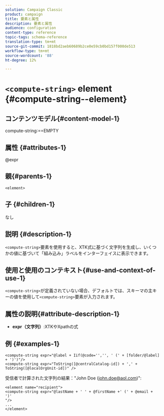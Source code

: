 ```yaml
---
solution: Campaign Classic
product: campaign
title: 要素と属性
description: 要素と属性
audience: configuration
content-type: reference
topic-tags: schema-reference
translation-type: tm+mt
source-git-commit: 1818bd2aeb60689b2ce0e59cb0bd157f000de513
workflow-type: tm+mt
source-wordcount: '88'
ht-degree: 12%

---
```



# `<compute-string>` element  {#compute-string--element}

## コンテンツモデル{#content-model-1}

compute-string:==EMPTY

## 属性 {#attributes-1}

@expr

## 親{#parents-1}

`<element>`

## 子 {#children-1}

なし

## 説明 {#description-1}

`<compute-string>`要素を使用すると、XTK式に基づく文字列を生成し、いくつかの値に基づいて「組み込み」ラベルをインターフェイスに表示できます。

## 使用と使用のコンテキスト{#use-and-context-of-use-1}

`<compute-string>`が定義されていない場合、デフォルトでは、スキーマの主キーの値を使用して`<compute-string>`要素が入力されます。

## 属性の説明{#attribute-description-1}

* **expr（文字列）**:XTKやXpathの式

## 例 {#examples-1}

```
<compute-string expr="@label + Iif(@code='','', ' (' + [folder/@label] + ')')"/>  
<compute-string expr="ToString([@centralCatalog-id]) + ',' + ToString([@localOrgUnit-id])" />
```

受信者で計算された文字列の結果：&quot;John Doe (john.doe@aol.com)&quot;:

```
<element name="recipient">
<compute-string expr="@lastName + ' ' + @firstName +' (' + @email + ')'
"/>
...
</element>
```

